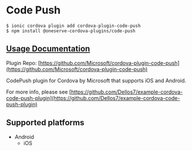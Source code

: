 # Code Push

```text
$ ionic cordova plugin add cordova-plugin-code-push
$ npm install @oneserve-cordova-plugins/code-push
```

## [Usage Documentation](https://oneserve.gitbook.io/oneserve-cordova-plugins/plugins/code-push/)

Plugin Repo: [https://github.com/Microsoft/cordova-plugin-code-push](https://github.com/Microsoft/cordova-plugin-code-push)

CodePush plugin for Cordova by Microsoft that supports iOS and Android.

For more info, please see [https://github.com/Dellos7/example-cordova-code-push-plugin](https://github.com/Dellos7/example-cordova-code-push-plugin)

## Supported platforms

* Android
  * iOS

